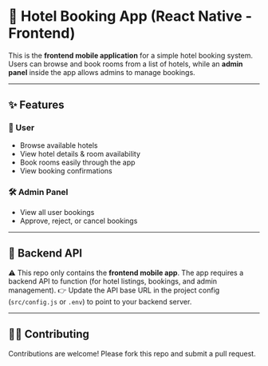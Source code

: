 # 🏨 Hotel Booking App (React Native - Frontend)

This is the **frontend mobile application** for a simple hotel booking system.
Users can browse and book rooms from a list of hotels, while an **admin panel** inside the app allows admins to manage bookings.

---
## ✨ Features

### 👤 User

* Browse available hotels
* View hotel details & room availability
* Book rooms easily through the app
* View booking confirmations

### 🛠️ Admin Panel

* View all user bookings
* Approve, reject, or cancel bookings

---
## 🔗 Backend API

⚠️ This repo only contains the **frontend mobile app**.
The app requires a backend API to function (for hotel listings, bookings, and admin management).
👉 Update the API base URL in the project config (`src/config.js` or `.env`) to point to your backend server.

---
## 🧑‍💻 Contributing

Contributions are welcome! Please fork this repo and submit a pull request.
